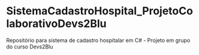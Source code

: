 # SistemaCadastroHospital_ProjetoColaborativoDevs2Blu
Repositório para sistema de cadastro hospitalar em C# - Projeto em grupo do curso Devs2Blu
